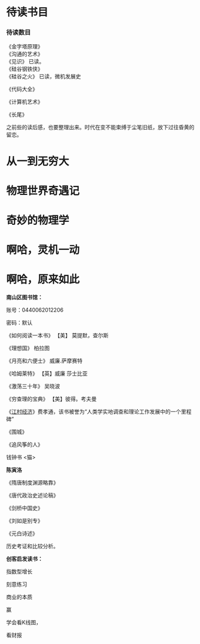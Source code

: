 待读书目
=====================================

### 待读数目

《金字塔原理》  
《沟通的艺术》  
《见识》   已读。  
《硅谷钢铁侠》  
《硅谷之火》  已读，微机发展史

《代码大全》

《计算机艺术》

《长尾》

之前些的读后感，也要整理出来。时代在变不能束缚于尘笔旧纸，放下过往昏黄的留恋。

# 从一到无穷大

# 物理世界奇遇记

# 奇妙的物理学

# 啊哈，灵机一动

# 啊哈，原来如此



**南山区图书馆：**

账号：0440062012206

密码：默认



《如何阅读一本书》 【美】 莫提默，查尔斯

《理想国》 柏拉图

《月亮和六便士》 威廉.萨摩赛特

《哈姆莱特》 【英】威廉 莎士比亚

《激荡三十年》 吴晓波

《穷查理的宝典》 【美】彼得。考夫曼

《[江村经济](http://baike.baidu.com/item/%E6%B1%9F%E6%9D%91%E7%BB%8F%E6%B5%8E)》费孝通，该书被誉为“人类学实地调查和理论工作发展中的一个里程碑” 

  


《围城》 

《追风筝的人》

钱钟书 &lt;猫&gt;



**陈寅洛**

《隋唐制度渊源略靠》

《唐代政治史述论稿》

《剑桥中国史》

《刘如是别专》

《元白诗述》

历史考证和比较分析。

  


**创客启发读书：**

指数型增长

刻意练习

商业的本质

赢

学会看K线图，

看财报

